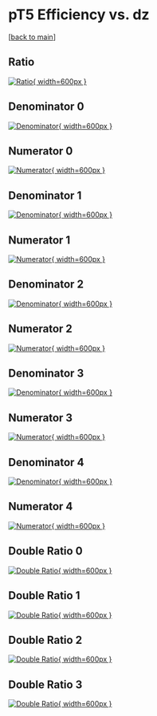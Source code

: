 # pT5 Efficiency vs. dz

[[back to main](./)]



## Ratio

[![Ratio](../mtv/var/pT5_loweta_321_-1_eff_dz.png){ width=600px }](../mtv/var/pT5_loweta_321_-1_eff_dz.pdf)

## Denominator 0

[![Denominator](../mtv/den/pT5_loweta_321_-1_eff_dz_den0.png){ width=600px }](../mtv/den/pT5_loweta_321_-1_eff_dz_den0.pdf)

## Numerator 0

[![Numerator](../mtv/num/pT5_loweta_321_-1_eff_dz_num0.png){ width=600px }](../mtv/num/pT5_loweta_321_-1_eff_dz_num0.pdf)

## Denominator 1

[![Denominator](../mtv/den/pT5_loweta_321_-1_eff_dz_den1.png){ width=600px }](../mtv/den/pT5_loweta_321_-1_eff_dz_den1.pdf)

## Numerator 1

[![Numerator](../mtv/num/pT5_loweta_321_-1_eff_dz_num1.png){ width=600px }](../mtv/num/pT5_loweta_321_-1_eff_dz_num1.pdf)

## Denominator 2

[![Denominator](../mtv/den/pT5_loweta_321_-1_eff_dz_den2.png){ width=600px }](../mtv/den/pT5_loweta_321_-1_eff_dz_den2.pdf)

## Numerator 2

[![Numerator](../mtv/num/pT5_loweta_321_-1_eff_dz_num2.png){ width=600px }](../mtv/num/pT5_loweta_321_-1_eff_dz_num2.pdf)

## Denominator 3

[![Denominator](../mtv/den/pT5_loweta_321_-1_eff_dz_den3.png){ width=600px }](../mtv/den/pT5_loweta_321_-1_eff_dz_den3.pdf)

## Numerator 3

[![Numerator](../mtv/num/pT5_loweta_321_-1_eff_dz_num3.png){ width=600px }](../mtv/num/pT5_loweta_321_-1_eff_dz_num3.pdf)

## Denominator 4

[![Denominator](../mtv/den/pT5_loweta_321_-1_eff_dz_den4.png){ width=600px }](../mtv/den/pT5_loweta_321_-1_eff_dz_den4.pdf)

## Numerator 4

[![Numerator](../mtv/num/pT5_loweta_321_-1_eff_dz_num4.png){ width=600px }](../mtv/num/pT5_loweta_321_-1_eff_dz_num4.pdf)

## Double Ratio 0

[![Double Ratio](../mtv/ratio/pT5_loweta_321_-1_eff_dz_ratio0.png){ width=600px }](../mtv/ratio/pT5_loweta_321_-1_eff_dz_ratio0.pdf)

## Double Ratio 1

[![Double Ratio](../mtv/ratio/pT5_loweta_321_-1_eff_dz_ratio1.png){ width=600px }](../mtv/ratio/pT5_loweta_321_-1_eff_dz_ratio1.pdf)

## Double Ratio 2

[![Double Ratio](../mtv/ratio/pT5_loweta_321_-1_eff_dz_ratio2.png){ width=600px }](../mtv/ratio/pT5_loweta_321_-1_eff_dz_ratio2.pdf)

## Double Ratio 3

[![Double Ratio](../mtv/ratio/pT5_loweta_321_-1_eff_dz_ratio3.png){ width=600px }](../mtv/ratio/pT5_loweta_321_-1_eff_dz_ratio3.pdf)

